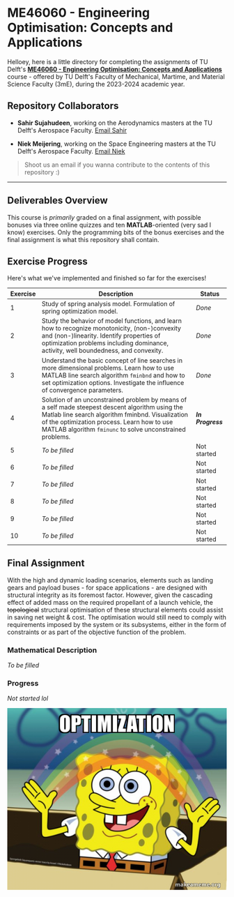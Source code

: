 # ME46060 - Engineering Optimisation: Concepts and Applications

Helloey, here is a little directory for completing the assignments of TU Delft's [**ME46060 - Engineering Optimisation: Concepts and Applications**](https://www.studiegids.tudelft.nl/a101_displayCourse.do?course_id=60837) course - offered by TU Delft's Faculty of Mechanical, Martime, and Material Science Faculty (3mE), during the 2023-2024 academic year.

## Repository Collaborators

- **Sahir Sujahudeen**, working on the Aerodynamics masters at the TU Delft's Aerospace Faculty. [Email Sahir](mailto:m.s.sujahudeen@student.tudelft.nl)

- **Niek Meijering**, working on the Space Engineering masters at the TU Delft's Aerospace Faculty. [Email Niek](mailto:N.Meijering@student.tudelft.nl)

> Shoot us an email if you wanna contribute to the contents of this repository  :) 

---

## Deliverables Overview
This course is *primarily* graded on a final assignment, with possible bonuses via three online quizzes and ten **MATLAB**-oriented (very sad I know) exercises. Only the programming bits of the bonus exercises and the final assignment is what this repository shall contain.

## Exercise Progress
Here's what we've implemented and finished so far for the exercises!

| Exercise | Description | Status |
| ----------- | ----------- | ----------- |
| 1 | Study of spring analysis model. Formulation of spring optimization model. | *Done* |
| 2 | Study the behavior of model functions, and learn how to recognize monotonicity, (non-)convexity and (non-)linearity. Identify properties of optimization problems including dominance, activity, well boundedness, and convexity. | *Done* |
| 3 | Understand the basic concept of line searches in more dimensional problems. Learn how to use MATLAB line search algorithm `fminbnd` and how to set optimization options. Investigate the influence of convergence parameters. | *Done*  |
| 4 | Solution of an unconstrained problem by means of a self made steepest descent algorithm using the Matlab line search algorithm fminbnd. Visualization of the optimization process. Learn how to use MATLAB algorithm `fminunc` to solve unconstrained problems. | ***In Progress*** |
| 5 | *To be filled* | Not started |
| 6 | *To be filled* | Not started |
| 7 | *To be filled* | Not started |
| 8 | *To be filled* | Not started |
| 9 | *To be filled* | Not started |
| 10 | *To be filled* | Not started |

## Final Assignment

With the high and dynamic loading scenarios, elements such as landing gears and payload buses - for space applications - are designed with structural integrity as its foremost factor. However, given the cascading effect of added mass on the required propellant of a launch vehicle, the ~~topological~~ structural optimisation of these structural elements could assist in saving net weight & cost. The optimisation would still need to comply with requirements imposed by the system or its subsystems, either in the form of constraints or as part of the objective function of the problem.

### Mathematical Description

*To be filled*

### Progress

*Not started lol*

![Third-person view of the average optimsation student](/Resources/images/optimization_meme_lol.jpg)

